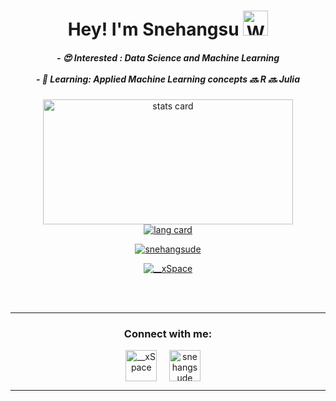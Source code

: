 
<!---
snehangsude/snehangsude is a ✨ special ✨ repository because its `README.md` (this file) appears on your GitHub profile.
You can click the Preview link to take a look at your changes.
--->
<h1 align="center">Hey! I'm Snehangsu <img src="https://raw.githubusercontent.com/nixin72/nixin72/master/wave.gif" 
         alt="Waving hand animated gif"
         height="40"
         width="40"/></h1>


<div align='center'>
<h5>
  - 😍 Interested : Data Science and Machine Learning<br><br>
  - 🌱 Learning: Applied Machine Learning concepts 🔜 R 🔜 Julia
</h5>
</div>

<p>
  <a align= "center" href="https://github.com/snehangsude">
<div align='center'>
    <img alt= "stats card" height="200px" width="400" src="https://github-readme-stats.vercel.app/api?username=snehangsude&theme=gruvbox&show_icons=true&count_private=true" />
</div>
<div align='center'>
    <img alt="lang card" src="https://github-readme-stats.vercel.app/api/top-langs/?username=snehangsude&theme=gruvbox">  
</div>
</p>
<p align="center"> <img src="https://komarev.com/ghpvc/?username=snehangsude&label=Views 👀&color=003638&style=flat" alt="snehangsude" /> </p>
<p align="center"> <a href="https://twitter.com/__xSpace" target="blank"><img src="https://img.shields.io/twitter/follow/__xSpace?logo=twitter&style=for-the-badge" alt="__xSpace" /></a>
</p>


<br><br>
<hr>
<h3 align="center">Connect with me:</h3>
<div align="center">
<a href="https://twitter.com/__xSpace" target="blank"><img align="center" src="https://image.flaticon.com/icons/png/512/1384/1384065.png" alt="__xSpace" height="50" width="50" /></a> &nbsp;&nbsp;&nbsp;
<a href="https://www.linkedin.com/in/snehangsu-de-2a6a8852" target="blank"><img align="center" src="https://image.flaticon.com/icons/png/512/174/174857.png" alt="snehangsude" height="50" width="50" /></a>&nbsp;&nbsp;&nbsp;&nbsp;
</div>
<hr>

